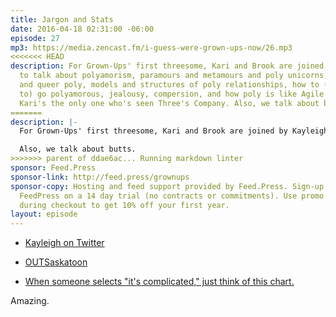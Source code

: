 ```yaml
---
title: Jargon and Stats
date: 2016-04-18 02:31:00 -06:00
episode: 27
mp3: https://media.zencast.fm/i-guess-were-grown-ups-now/26.mp3
<<<<<<< HEAD
description: For Grown-Ups' first threesome, Kari and Brook are joined by Kayleigh
  to talk about polyamorism, paramours and metamours and poly unicorns, cis/straight
  and queer poly, models and structures of poly relationships, how to (and how not
  to) go polyamorous, jealousy, compersion, and how poly is like Agile. Turns out,
  Kari's the only one who's seen Three's Company. Also, we talk about butts.
=======
description: |-
  For Grown-Ups' first threesome, Kari and Brook are joined by Kayleigh to talk about polyamorism, paramours and metamours and poly unicorns, cis/straight and queer poly, models and structures of poly relationships, how to (and how not to) go polyamorous, jealousy, compersion, and how poly is like Agile. Turns out, Kari’s the only one who’s seen Three’s Company.

  Also, we talk about butts.
>>>>>>> parent of ddae6ac... Running markdown linter
sponsor: Feed.Press
sponsor-link: http://feed.press/grownups
sponsor-copy: Hosting and feed support provided by Feed.Press. Sign-up today and try
  FeedPress on a 14 day trial (no contracts or commitments). Use promo code grownups
  during checkout to get 10% off your first year.
layout: episode
---
```


* [Kayleigh on Twitter][1]

* [OUTSaskatoon][2]

* [When someone selects "it's complicated," just think of this chart.][3]

Amazing.

[1]: https://twitter.com/ihmurria
[2]: http://www.outsaskatoon.ca/
[3]: https://twitter.com/ftrain/status/716964817958002688/photo/1
